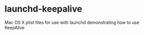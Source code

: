 launchd-keepalive
=================

Mac OS X plist files for use with launchd demonstrating how to use KeepAlive

